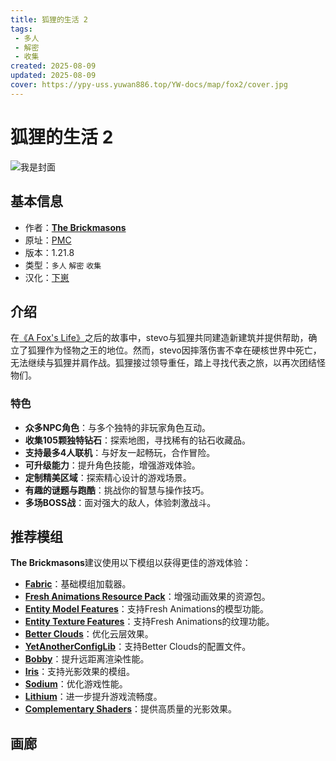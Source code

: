 ```yaml
---
title: 狐狸的生活 2
tags: 
 - 多人
 - 解密
 - 收集
created: 2025-08-09
updated: 2025-08-09
cover: https://ypy-uss.yuwan886.top/YW-docs/map/fox2/cover.jpg
---
```


# 狐狸的生活 2
![我是封面](https://ypy-uss.yuwan886.top/YW-docs/map/fox2/cover.jpg)
## 基本信息

- 作者：[**The Brickmasons**](https://www.brickmasonsmc.com/home)
- 原址：[PMC](https://www.planetminecraft.com/project/a-fox-s-life-2/)
- 版本：1.21.8
- 类型：`多人` `解密` `收集`
- 汉化：[<span title="仅为汉化包，地图需到原址下载">下崽</span>](https://pan.quark.cn/s/bebf47b25f23)

## 介绍

在[《A Fox's Life》](https://www.planetminecraft.com/project/a-fox-s-life/)之后的故事中，stevo与狐狸共同建造新建筑并提供帮助，确立了狐狸作为怪物之王的地位。然而，stevo因摔落伤害不幸在硬核世界中死亡，无法继续与狐狸并肩作战。狐狸接过领导重任，踏上寻找代表之旅，以再次团结怪物们。

### 特色

- **众多NPC角色**：与多个独特的非玩家角色互动。
- **收集105颗独特钻石**：探索地图，寻找稀有的钻石收藏品。
- **支持最多4人联机**：与好友一起畅玩，合作冒险。
- **可升级能力**：提升角色技能，增强游戏体验。
- **定制精美区域**：探索精心设计的游戏场景。
- **有趣的谜题与跑酷**：挑战你的智慧与操作技巧。
- **多场BOSS战**：面对强大的敌人，体验刺激战斗。

## 推荐模组

**The Brickmasons**建议使用以下模组以获得更佳的游戏体验：
- **[Fabric](https://fabricmc.net/)**：基础模组加载器。
- **[Fresh Animations Resource Pack](https://modrinth.com/resourcepack/fresh-animations)**：增强动画效果的资源包。
- **[Entity Model Features](https://modrinth.com/mod/entity-model-features/version/pAJPbTr6)**：支持Fresh Animations的模型功能。
- **[Entity Texture Features](https://modrinth.com/mod/entitytexturefeatures/version/8czGsT2L)**：支持Fresh Animations的纹理功能。
- **[Better Clouds](https://modrinth.com/mod/better-clouds/version/1.7.1+1.21-r)**：优化云层效果。
- **[YetAnotherConfigLib](https://modrinth.com/mod/yacl/version/3.5.0+1.21-fabric)**：支持Better Clouds的配置文件。
- **[Bobby](https://modrinth.com/mod/bobby/version/5.2.3+mc1.21)**：提升远距离渲染性能。
- **[Iris](https://modrinth.com/mod/iris/version/1.7.3+1.21)**：支持光影效果的模组。
- **[Sodium](https://modrinth.com/mod/sodium/version/mc1.21-0.5.9)**：优化游戏性能。
- **[Lithium](https://modrinth.com/mod/lithium/version/mc1.21-0.13.0)**：进一步提升游戏流畅度。
- **[Complementary Shaders](https://modrinth.com/shader/complementary-unbound/version/r5.2.1)**：提供高质量的光影效果。

## 画廊

<Gallery :images="[
  { src: 'https://ypy-uss.yuwan886.top/YW-docs/map/fox2/1.png' },
  { src: 'https://ypy-uss.yuwan886.top/YW-docs/map/fox2/2.png' },
  { src: 'https://ypy-uss.yuwan886.top/YW-docs/map/fox2/3.png' },
  { src: 'https://ypy-uss.yuwan886.top/YW-docs/map/fox2/4.png' },
  { src: 'https://ypy-uss.yuwan886.top/YW-docs/map/fox2/5.png' }
]" />
